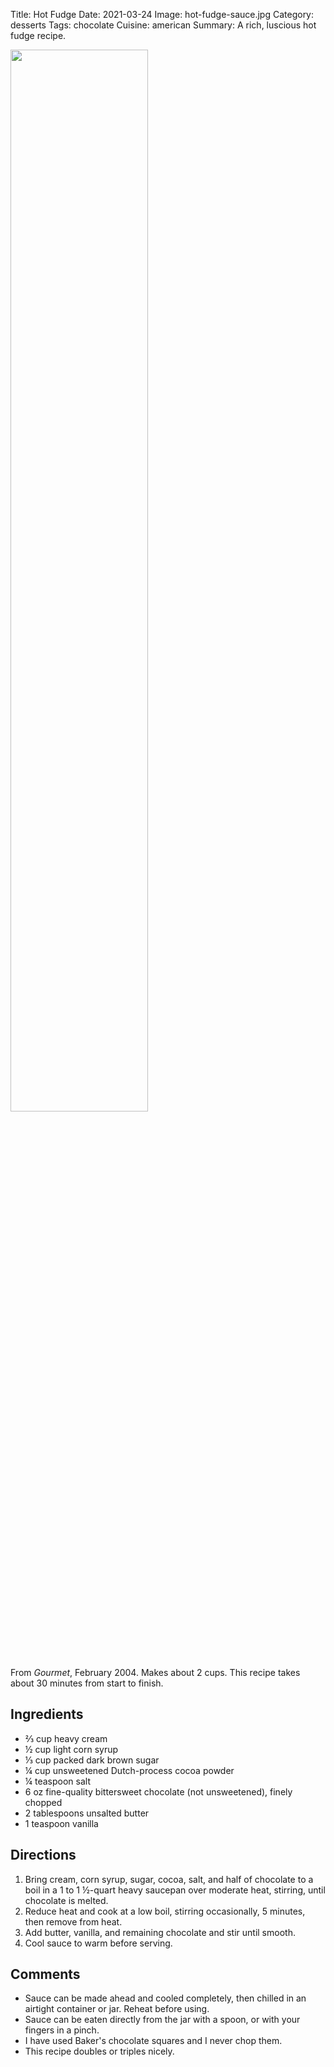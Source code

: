 Title: Hot Fudge
Date: 2021-03-24
Image: hot-fudge-sauce.jpg
Category: desserts
Tags: chocolate
Cuisine: american
Summary: A rich, luscious hot fudge recipe.


<img src="{static}/images/hot-fudge-sauce.jpg" width="66%">

From *Gourmet*, February 2004. Makes about 2 cups. This recipe takes about 30
minutes from start to finish.

## Ingredients

- ⅔ cup heavy cream
- ½ cup light corn syrup
- ⅓ cup packed dark brown sugar
- ¼ cup unsweetened Dutch-process cocoa powder
- ¼ teaspoon salt
- 6 oz fine-quality bittersweet chocolate (not unsweetened), finely chopped
- 2 tablespoons unsalted butter
- 1 teaspoon vanilla

## Directions

1. Bring cream, corn syrup, sugar, cocoa, salt, and half of chocolate to a boil
   in a 1 to 1 ½-quart heavy saucepan over moderate heat, stirring, until
   chocolate is melted.
2. Reduce heat and cook at a low boil, stirring occasionally, 5 minutes, then
   remove from heat.
3. Add butter, vanilla, and remaining chocolate and stir until smooth.
4. Cool sauce to warm before serving.

## Comments

* Sauce can be made ahead and cooled completely, then chilled in an airtight
  container or jar. Reheat before using.
* Sauce can be eaten directly from the jar with a spoon, or with your fingers
  in a pinch.
* I have used Baker's chocolate squares and I never chop them.
* This recipe doubles or triples nicely.

